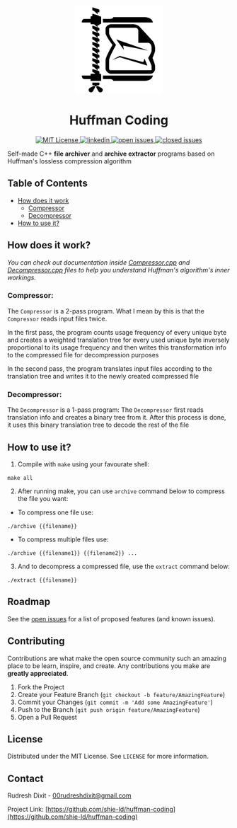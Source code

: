 <p align="center">
  <img src="https://github.com/shie-ld/huffman-coding/blob/master/images/logo.png">
</p>

<h1 align="center">Huffman Coding</h1>

<p align="center">
  <a href="https://github.com/shie-ld/huffman-coding/blob/master/LICENSE">
    <img src="https://img.shields.io/github/license/shie-ld/huffman-coding"
      alt="MIT License" />
  </a>
  <a href="https://www.linkedin.com/in/rudresh-dixit-11a15618a">
    <img src="https://img.shields.io/badge/-LinkedIn-black.svg?style=plastic-square&logo=linkedin&colorB=555"
      alt="linkedin" />
  </a>
  <a href="https://github.com/shie-ld/huffman-coding/issues">
    <img src="https://img.shields.io/github/issues-raw/shie-ld/huffman-coding"
      alt="open issues" />
  </a>
  <a href="https://github.com/shie-ld/huffman-coding/issues?q=is%3Aissue+is%3Aclosed">
    <img src="https://img.shields.io/github/issues-closed-raw/shie-ld/huffman-coding"
      alt="closed issues" />
  </a>
</p>

Self-made C++ **file archiver** and **archive extractor** programs based on Huffman's lossless compression algorithm
## Table of Contents

* [How does it work](#how-does-it-work)
  * [Compressor](#compressor)
  * [Decompressor](#decompressor)
* [How to use it?](#how-to-use-it)

## How does it work?
_You can check out documentation inside [Compressor.cpp](https://github.com/shie-ld/huffman-coding/blob/master/Compressor.cpp) and [Decompressor.cpp](https://github.com/shie-ld/huffman-coding/blob/master/Decompressor.cpp) files to help you understand Huffman's algorithm's inner workings._
### Compressor:
The `Compressor` is a 2-pass program. What I mean by this is that the `Compressor` reads input files twice.

In the first pass, the program counts usage frequency of every unique byte and creates a weighted translation tree for every used unique byte inversely proportional to its usage frequency and then writes this transformation info to the compressed file for decompression purposes

In the second pass, the program translates input files according to the translation tree and writes it to the newly created compressed file

### Decompressor:
The `Decompressor` is a 1-pass program:
The `Decompressor` first reads translation info and creates a binary tree from it. After this process is done, it uses this binary translation tree to decode the rest of the file

## How to use it?
1. Compile with `make` using your favourate shell:
```
make all
```
2. After running make, you can use `archive` command below to compress the file you want:
* To compress one file use:
```
./archive {{filename}}
```
* To compress multiple files use:

```
./archive {{filename1}} {{filename2}} ...
```
3.  And to decompress a compressed file, use the `extract` command below:
```
./extract {{filename}}
```



<!-- ROADMAP -->
## Roadmap

See the [open issues](https://github.com/shie-ld/huffman-coding/issues) for a list of proposed features (and known issues).



<!-- CONTRIBUTING -->
## Contributing

Contributions are what make the open source community such an amazing place to be learn, inspire, and create. Any contributions you make are **greatly appreciated**.

1. Fork the Project
2. Create your Feature Branch (`git checkout -b feature/AmazingFeature`)
3. Commit your Changes (`git commit -m 'Add some AmazingFeature'`)
4. Push to the Branch (`git push origin feature/AmazingFeature`)
5. Open a Pull Request



<!-- LICENSE -->
## License

Distributed under the MIT License. See `LICENSE` for more information.



<!-- CONTACT -->
## Contact

Rudresh Dixit - 00rudreshdixit@gmail.com

Project Link: [https://github.com/shie-ld/huffman-coding](https://github.com/shie-ld/huffman-coding)


